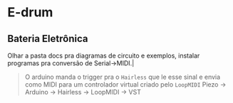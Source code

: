 
# E-drum
## Bateria Eletrônica


Olhar a pasta docs pra diagramas de circuito e exemplos, instalar programas pra conversão de Serial->MIDI.|


> O arduino manda o trigger pra o `Hairless` que le esse sinal e envia como MIDI para um controlador virtual criado pelo `LoopMIDI` 
 Piezo -> Arduino -> Hairless -> LoopMIDI -> VST

